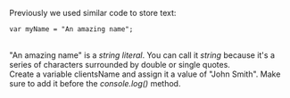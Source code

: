 Previously we used similar code to store text:
```
var myName = "An amazing name";
```
\
"An amazing name" is a _string literal_. You can call it _string_ because it's a series of characters surrounded by double or single quotes.
\
Create a variable clientsName and assign it a value of "John Smith". Make sure to add it before the _console.log()_ method.